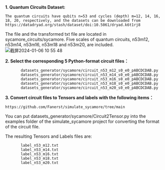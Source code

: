 **1. Quantum Circuits Dataset:**

    The quantum circuits have qubits n=53 and cycles (depth) m=12, 14, 16, 18, 20, respectively, and the datasets can be downloaded from https://datadryad.org/stash/dataset/doi:10.5061/dryad.k6t1rj8                                                                                                                                          
The file and the transformed txt file are located in sycamore_circuits/sycamore.
    Five scales of quantum circuits, n53m12, n53m14, n53m16, n53m18 and n53m20, are included.
    ![截屏2024-01-06 10 55 48](https://github.com/YangletLiu/RL4QuantumCircuits/assets/75991833/f283e6c0-346a-49ad-b254-851e4595e3f2)

**2. Select the corresponding 5 Python-format circuit files：**
   
           datasets_generator/sycamore/circuit_n53_m12_s0_e0_pABCDCDAB.py
           datasets_generator/sycamore/circuit_n53_m14_s0_e0_pABCDCDAB.py
           datasets_generator/sycamore/circuit_n53_m16_s0_e0_pABCDCDAB.py
           datasets_generator/sycamore/circuit_n53_m18_s0_e0_pABCDCDAB.py
           datasets_generator/sycamore/circuit_n53_m20_s0_e0_pABCDCDAB.py
   
**3. Convert circuit files to Tensors and labels with the following items：**

    https://github.com/Fanerst/simulate_sycamore/tree/main

   You can put datasets_generator/sycamore/Circuit2Tensor.py into the examples folder of the simulate_sycamore project for converting the format of the circuit file.

   The resulting Tensors and Labels files are:

           label_n53_m12.txt
           label_n53_m14.txt
           label_n53_m16.txt
           label_n53_m18.txt
           label_n53_m20.txt
